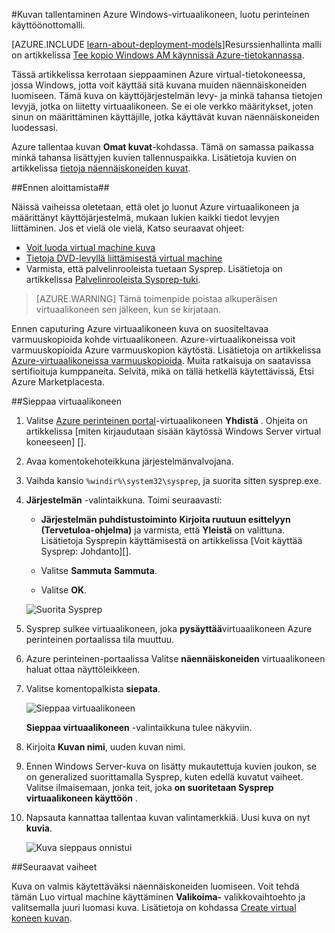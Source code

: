 <properties
    pageTitle="Kuvan tallentaminen Azure-Windowsin AM | Microsoft Azure"
    description="Kuvan tallentaminen Azure Windows-virtuaalikoneen, luotu perinteinen käyttöönottomalli."
    services="virtual-machines-windows"
    documentationCenter=""
    authors="cynthn"
    manager="timlt"
    editor="tysonn"
    tags="azure-service-management"/>

<tags
    ms.service="virtual-machines-windows"
    ms.workload="infrastructure-services"
    ms.tgt_pltfrm="vm-windows"
    ms.devlang="na"
    ms.topic="article"
    ms.date="09/27/2016"
    ms.author="cynthn"/>

#<a name="capture-an-image-of-an-azure-windows-virtual-machine-created-with-the-classic-deployment-model"></a>Kuvan tallentaminen Azure Windows-virtuaalikoneen, luotu perinteinen käyttöönottomalli.

[AZURE.INCLUDE [learn-about-deployment-models](../../includes/learn-about-deployment-models-classic-include.md)]Resurssienhallinta malli on artikkelissa [Tee kopio Windows AM käynnissä Azure-tietokannassa](virtual-machines-windows-vhd-copy.md).


Tässä artikkelissa kerrotaan sieppaaminen Azure virtual-tietokoneessa, jossa Windows, jotta voit käyttää sitä kuvana muiden näennäiskoneiden luomiseen. Tämä kuva on käyttöjärjestelmän levy- ja minkä tahansa tietojen levyjä, jotka on liitetty virtuaalikoneen. Se ei ole verkko määritykset, joten sinun on määrittäminen käyttäjille, jotka käyttävät kuvan näennäiskoneiden luodessasi.

Azure tallentaa kuvan **Omat kuvat**-kohdassa. Tämä on samassa paikassa minkä tahansa lisättyjen kuvien tallennuspaikka. Lisätietoja kuvien on artikkelissa [tietoja näennäiskoneiden kuvat](virtual-machines-linux-classic-about-images.md).

##<a name="before-you-begin"></a>Ennen aloittamista##

Näissä vaiheissa oletetaan, että olet jo luonut Azure virtuaalikoneen ja määrittänyt käyttöjärjestelmä, mukaan lukien kaikki tiedot levyjen liittäminen. Jos et vielä ole vielä, Katso seuraavat ohjeet:

- [Voit luoda virtual machine kuva](virtual-machines-windows-classic-createportal.md)
- [Tietoja DVD-levyllä liittämisestä virtual machine](virtual-machines-windows-classic-attach-disk.md)
- Varmista, että palvelinrooleista tuetaan Sysprep. Lisätietoja on artikkelissa [Palvelinrooleista Sysprep-tuki](https://msdn.microsoft.com/windows/hardware/commercialize/manufacture/desktop/sysprep-support-for-server-roles).

> [AZURE.WARNING] Tämä toimenpide poistaa alkuperäisen virtuaalikoneen sen jälkeen, kun se kirjataan. 

Ennen caputuring Azure virtuaalikoneen kuva on suositeltavaa varmuuskopioida kohde virtuaalikoneen. Azure-virtuaalikoneissa voit varmuuskopioida Azure varmuuskopion käytöstä. Lisätietoja on artikkelissa [Azure-virtuaalikoneissa varmuuskopioida](../backup/backup-azure-vms.md). Muita ratkaisuja on saatavissa sertifioituja kumppaneita. Selvitä, mikä on tällä hetkellä käytettävissä, Etsi Azure Marketplacesta.


##<a name="capture-the-virtual-machine"></a>Sieppaa virtuaalikoneen

1. Valitse [Azure perinteinen portal](http://manage.windowsazure.com)-virtuaalikoneen **Yhdistä** . Ohjeita on artikkelissa [miten kirjaudutaan sisään käytössä Windows Server virtual koneeseen] [].

2.  Avaa komentokehoteikkuna järjestelmänvalvojana.

3.  Vaihda kansio `%windir%\system32\sysprep`, ja suorita sitten sysprep.exe.

4.  **Järjestelmän** -valintaikkuna. Toimi seuraavasti:

    - **Järjestelmän puhdistustoiminto** **Kirjoita ruutuun esittelyyn (Tervetuloa-ohjelma)** ja varmista, että **Yleistä** on valittuna. Lisätietoja Sysprepin käyttämisestä on artikkelissa [Voit käyttää Sysprep: Johdanto][].

    - Valitse **Sammuta** **Sammuta**.

    - Valitse **OK**.

    ![Suorita Sysprep](./media/virtual-machines-windows-classic-capture-image/SysprepGeneral.png)

7.  Sysprep sulkee virtuaalikoneen, joka **pysäyttää**virtuaalikoneen Azure perinteinen portaalissa tila muuttuu.

8.  Azure perinteinen-portaalissa Valitse **näennäiskoneiden** virtuaalikoneen haluat ottaa näyttöleikkeen.

9.  Valitse komentopalkista **siepata**.

    ![Sieppaa virtuaalikoneen](./media/virtual-machines-windows-classic-capture-image/CaptureVM.png)

    **Sieppaa virtuaalikoneen** -valintaikkuna tulee näkyviin.

10. Kirjoita **Kuvan nimi**, uuden kuvan nimi.

11. Ennen Windows Server-kuva on lisätty mukautettuja kuvien joukon, se on generalized suorittamalla Sysprep, kuten edellä kuvatut vaiheet. Valitse ilmaisemaan, jonka teit, joka **on suoritetaan Sysprep virtuaalikoneen käyttöön** .

12. Napsauta kannattaa tallentaa kuvan valintamerkkiä. Uusi kuva on nyt **kuvia**.

    ![Kuva sieppaus onnistui](./media/virtual-machines-windows-classic-capture-image/VMCapturedImageAvailable.png)

##<a name="next-steps"></a>Seuraavat vaiheet

Kuva on valmis käytettäväksi näennäiskoneiden luomiseen. Voit tehdä tämän Luo virtual machine käyttäminen **Valikoima-** valikkovaihtoehto ja valitsemalla juuri luomasi kuva. Lisätietoja on kohdassa [Create virtual koneen kuvan](virtual-machines-windows-classic-createportal.md).



[Miten kirjaudutaan sisään käytössä Windows Server virtual tietokoneeseen]: virtual-machines-windows-classic-connect-logon.md
[Voit käyttää: esittely]: http://technet.microsoft.com/library/bb457073.aspx
[Run Sysprep.exe]: ./media/virtual-machines-capture-image-windows-server/SysprepCommand.png
[Enter Sysprep.exe options]: ./media/virtual-machines-windows-classic-capture-image/SysprepGeneral.png
[The virtual machine is stopped]: ./media/virtual-machines-capture-image-windows-server/SysprepStopped.png
[Capture an image of the virtual machine]: ./media/virtual-machines-windows-classic-capture-image/CaptureVM.png
[Enter the image name]: ./media/virtual-machines-capture-image-windows-server/Capture.png
[Image capture successful]: ./media/virtual-machines-capture-image-windows-server/CaptureSuccess.png
[Use the captured image]: ./media/virtual-machines-capture-image-windows-server/MyImagesWindows.png
